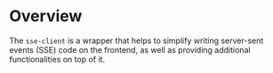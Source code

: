 # Overview
The `sse-client` is a wrapper that helps to simplify writing server-sent events (SSE) code on the frontend, as well as providing additional functionalities on top of it.

